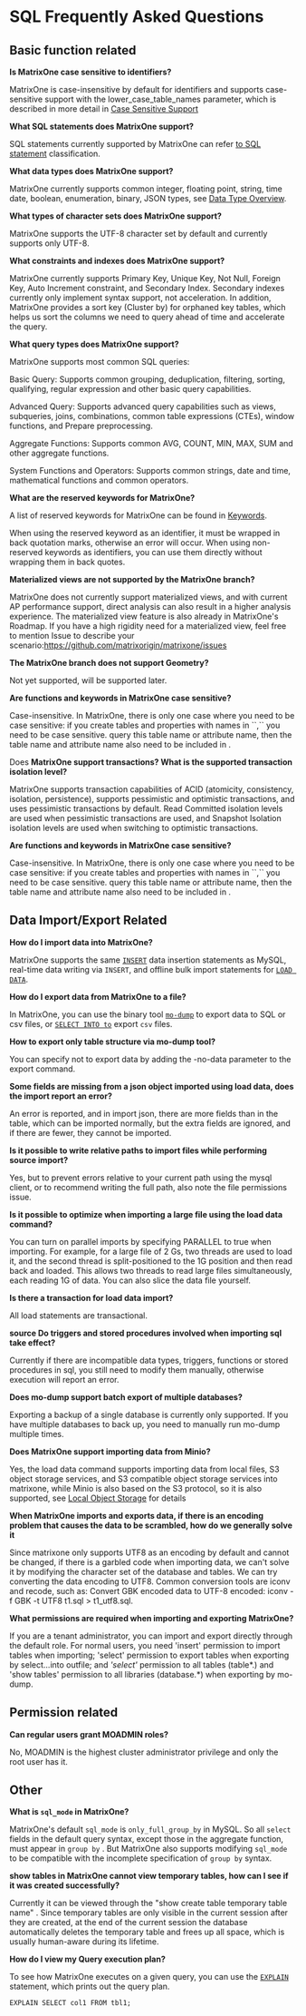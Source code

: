 # SQL Frequently Asked Questions

## Basic function related

**Is MatrixOne case sensitive to identifiers?**

MatrixOne is case-insensitive by default for identifiers and supports case-sensitive support with the lower_case_table_names parameter, which is described in more detail in [Case Sensitive Support](../Reference/Variable/system-variables/lower_case_tables_name.md)

 **What SQL statements does MatrixOne support?**

SQL statements currently supported by MatrixOne can refer [to SQL statement](../Reference/SQL-Reference/SQL-Type.md) classification.

**What data types does MatrixOne support?**

MatrixOne currently supports common integer, floating point, string, time date, boolean, enumeration, binary, JSON types, see [Data Type Overview](../Reference/Data-Types/data-types.md).

**What types of character sets does MatrixOne support?**

MatrixOne supports the UTF-8 character set by default and currently supports only UTF-8.

**What constraints and indexes does MatrixOne support?**

MatrixOne currently supports Primary Key, Unique Key, Not Null, Foreign Key, Auto Increment constraint, and Secondary Index. Secondary indexes currently only implement syntax support, not acceleration. In addition, MatrixOne provides a sort key (Cluster by) for orphaned key tables, which helps us sort the columns we need to query ahead of time and accelerate the query.

 **What query types does MatrixOne support?**

MatrixOne supports most common SQL queries:

Basic Query: Supports common grouping, deduplication, filtering, sorting, qualifying, regular expression and other basic query capabilities.

Advanced Query: Supports advanced query capabilities such as views, subqueries, joins, combinations, common table expressions (CTEs), window functions, and Prepare preprocessing.

Aggregate Functions: Supports common AVG, COUNT, MIN, MAX, SUM and other aggregate functions.

System Functions and Operators: Supports common strings, date and time, mathematical functions and common operators.

**What are the reserved keywords for MatrixOne?**

A list of reserved keywords for MatrixOne can be found in [Keywords](../Reference/Language-Structure/keywords.md).

When using the reserved keyword as an identifier, it must be wrapped in back quotation marks, otherwise an error will occur. When using non-reserved keywords as identifiers, you can use them directly without wrapping them in back quotes.

**Materialized views are not supported by the MatrixOne branch?**

MatrixOne does not currently support materialized views, and with current AP performance support, direct analysis can also result in a higher analysis experience. The materialized view feature is also already in MatrixOne's Roadmap. If you have a high rigidity need for a materialized view, feel free to mention Issue to describe your scenario:<https://github.com/matrixorigin/matrixone/issues>

 **The MatrixOne branch does not support Geometry?**

Not yet supported, will be supported later.

**Are functions and keywords in MatrixOne case sensitive?**

Case-insensitive. In MatrixOne, there is only one case where you need to be case sensitive: if you create tables and properties with names in \`\`,\`\` you need to be case sensitive. query this table name or attribute name, then the table name and attribute name also need to be included in .

Does **MatrixOne support transactions? What is the supported transaction isolation level?**

MatrixOne supports transaction capabilities of ACID (atomicity, consistency, isolation, persistence), supports pessimistic and optimistic transactions, and uses pessimistic transactions by default. Read Committed isolation levels are used when pessimistic transactions are used, and Snapshot Isolation isolation levels are used when switching to optimistic transactions.

**Are functions and keywords in MatrixOne case sensitive?**

Case-insensitive. In MatrixOne, there is only one case where you need to be case sensitive: if you create tables and properties with names in \`\`,\`\` you need to be case sensitive. query this table name or attribute name, then the table name and attribute name also need to be included in .

## Data Import/Export Related

**How do I import data into MatrixOne?**

MatrixOne supports the same [`INSERT`](../Develop/import-data/insert-data.md) data insertion statements as MySQL, real-time data writing via `INSERT`, and offline bulk import statements for [`LOAD DATA`](../Develop/import-data/bulk-load/bulk-load-overview.md).

**How do I export data from MatrixOne to a file?**

In MatrixOne, you can use the binary tool [`mo-dump`](../Develop/export-data/modump.md) to export data to SQL or csv files, or [`SELECT INTO to`](../Develop/export-data/select-into-outfile.md) export `csv` files.

 **How to export only table structure via mo-dump tool?**

You can specify not to export data by adding the -no-data parameter to the export command.

**Some fields are missing from a json object imported using load data, does the import report an error?**

An error is reported, and in import json, there are more fields than in the table, which can be imported normally, but the extra fields are ignored, and if there are fewer, they cannot be imported.

**Is it possible to write relative paths to import files while performing source import?**

Yes, but to prevent errors relative to your current path using the mysql client, or to recommend writing the full path, also note the file permissions issue.

**Is it possible to optimize when importing a large file using the load data command?**

You can turn on parallel imports by specifying PARALLEL to true when importing. For example, for a large file of 2 Gs, two threads are used to load it, and the second thread is split-positioned to the 1G position and then read back and loaded. This allows two threads to read large files simultaneously, each reading 1G of data. You can also slice the data file yourself.

 **Is there a transaction for load data import?**

All load statements are transactional.

**source Do triggers and stored procedures involved when importing sql take effect?**

Currently if there are incompatible data types, triggers, functions or stored procedures in sql, you still need to modify them manually, otherwise execution will report an error.

**Does mo-dump support batch export of multiple databases?**

Exporting a backup of a single database is currently only supported. If you have multiple databases to back up, you need to manually run mo-dump multiple times.

**Does MatrixOne support importing data from Minio?**

Yes, the load data command supports importing data from local files, S3 object storage services, and S3 compatible object storage services into matrixone, while Minio is also based on the S3 protocol, so it is also supported, see [Local Object Storage](https://docs.matrixorigin.cn/1.2.3/MatrixOne/Deploy/import-data-from-minio-to-mo/) for details

**When MatrixOne imports and exports data, if there is an encoding problem that causes the data to be scrambled, how do we generally solve it**

Since matrixone only supports UTF8 as an encoding by default and cannot be changed, if there is a garbled code when importing data, we can't solve it by modifying the character set of the database and tables. We can try converting the data encoding to UTF8. Common conversion tools are iconv and recode, such as: Convert GBK encoded data to UTF-8 encoded: iconv -f GBK -t UTF8 t1.sql > t1_utf8.sql.

**What permissions are required when importing and exporting MatrixOne?**

If you are a tenant administrator, you can import and export directly through the default role. For normal users, you need 'insert' permission to import tables when importing; 'select' permission to export tables when exporting by select...into outfile; and *'select'* permission to all tables (table\*.) and 'show tables' permission to all libraries (database.\*) when exporting by mo-dump.

## Permission related

**Can regular users grant MOADMIN roles?**

No, MOADMIN is the highest cluster administrator privilege and only the root user has it.

## Other

**What is `sql_mode` in MatrixOne?**

  MatrixOne's default `sql_mode` is `only_full_group_by` in MySQL. So all `select` fields in the default query syntax, except those in the aggregate function, must appear in `group by` . But MatrixOne also supports modifying `sql_mode` to be compatible with the incomplete specification of `group by` syntax.

**show tables in MatrixOne cannot view temporary tables, how can I see if it was created successfully?**

Currently it can be viewed through the "show create table temporary table name" . Since temporary tables are only visible in the current session after they are created, at the end of the current session the database automatically deletes the temporary table and frees up all space, which is usually human-aware during its lifetime.

**How do I view my Query execution plan?**

  To see how MatrixOne executes on a given query, you can use the [`EXPLAIN`](../Reference/SQL-Reference/Other/Explain/explain.md) statement, which prints out the query plan.

  ```
  EXPLAIN SELECT col1 FROM tbl1; 
  ```

